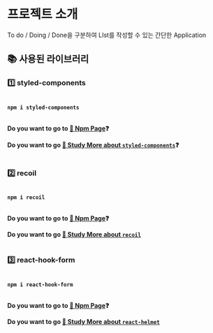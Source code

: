 # 프로젝트 소개

To do / Doing / Done을 구분하여 LIst를 작성할 수 있는 간단한 Application

## 📚 사용된 라이브러리

### 1️⃣ styled-components

\
**`npm i styled-components`**

\
**Do you want to go to [📄 Npm Page](https://www.npmjs.com/package/styled-components)❓**

**Do you want to go [🧩 Study More about `styled-components`](https://tmdfyd0807.tistory.com/239)❓**

#

### 2️⃣ recoil

\
**`npm i recoil`**

\
**Do you want to go to [📄 Npm Page](https://www.npmjs.com/package/recoil)❓**

**Do you want to go [🧩 Study More about `recoil`](https://tmdfyd0807.tistory.com/253)**

#

### 3️⃣ react-hook-form

\
**`npm i react-hook-form`**

\
**Do you want to go to [📄 Npm Page](https://www.npmjs.com/package/react-hook-form)❓**

**Do you want to go [🧩 Study More about `react-helmet`](https://tmdfyd0807.tistory.com/261)**
